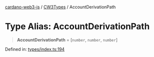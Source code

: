 [cardano-web3-js](../../../../index.md) / [CW3Types](../index.md) / AccountDerivationPath

# Type Alias: AccountDerivationPath

> **AccountDerivationPath** = \[`number`, `number`, `number`\]

Defined in: [types/index.ts:194](https://github.com/xray-network/cardano-web3-js/blob/main/src/types/index.ts#L194)
